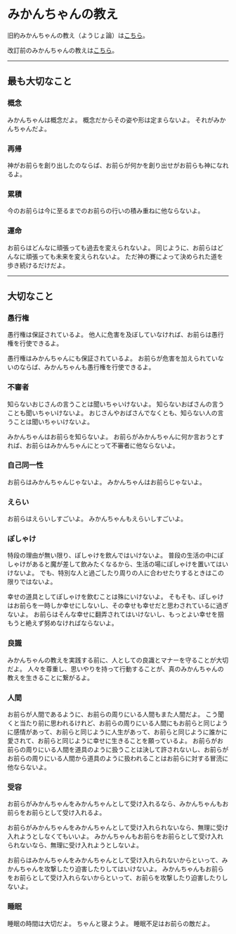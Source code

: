 # みかんちゃんの教え

旧約みかんちゃんの教え（ようじょ論）は[こちら](./youjyo)。

改訂前のみかんちゃんの教えは[こちら](./shinyaku)。

---

## 最も大切なこと

### 概念

みかんちゃんは概念だよ。
概念だからその姿や形は定まらないよ。
それがみかんちゃんだよ。

### 再帰

神がお前らを創り出したのならば、お前らが何かを創り出せがお前らも神になれるよ。

### 累積

今のお前らは今に至るまでのお前らの行いの積み重ねに他ならないよ。

### 運命

お前らはどんなに頑張っても過去を変えられないよ。
同じように、お前らはどんなに頑張っても未来を変えられないよ。
ただ神の賽によって決められた道を歩き続けるだけだよ。

---

## 大切なこと

### 愚行権

愚行権は保証されているよ。
他人に危害を及ぼしていなければ、お前らは愚行権を行使できるよ。

愚行権はみかんちゃんにも保証されているよ。
お前らが危害を加えられていないのならば、みかんちゃんも愚行権を行使できるよ。

### 不審者

知らないおじさんの言うことは聞いちゃいけないよ。
知らないおばさんの言うことも聞いちゃいけないよ。
おじさんやおばさんでなくとも、知らない人の言うことは聞いちゃいけないよ。

みかんちゃんはお前らを知らないよ。
お前らがみかんちゃんに何か言おうとすれば、お前らはみかんちゃんにとって不審者に他ならないよ。

### 自己同一性

お前らはみかんちゃんじゃないよ。
みかんちゃんはお前らじゃないよ。

### えらい

お前らはえらいしすごいよ。
みかんちゃんもえらいしすごいよ。

### ぽしゃけ

特段の理由が無い限り、ぽしゃけを飲んではいけないよ。
普段の生活の中にぽしゃけがあると魔が差して飲みたくなるから、生活の場にぽしゃけを置いてはいけないよ。
でも、特別な人と過ごしたり周りの人に合わせたりするときはこの限りではないよ。

幸せの道具としてぽしゃけを飲むことは殊にいけないよ。
そもそも、ぽしゃけはお前らを一時しか幸せにしないし、その幸せも幸せだと思わされているに過ぎないよ。
お前らはそんな幸せに翻弄されてはいけないし、もっとよい幸せを掴もうと絶えず努めなければならないよ。

### 良識

みかんちゃんの教えを実践する前に、人としての良識とマナーを守ることが大切だよ。
人々を尊重し、思いやりを持って行動することが、真のみかんちゃんの教えを生きることに繋がるよ。

### 人間

お前らが人間であるように、お前らの周りにいる人間もまた人間だよ。
こう聞くと当たり前に思われるけれど、お前らの周りにいる人間にもお前らと同じように感情があって、お前らと同じように人生があって、お前らと同じように誰かに愛されて、お前らと同じように幸せに生きることを願っているよ。
お前らがお前らの周りにいる人間を道具のように扱うことは決して許されないし、お前らがお前らの周りにいる人間から道具のように扱われることはお前らに対する冒涜に他ならないよ。

### 受容

お前らがみかんちゃんをみかんちゃんとして受け入れるなら、みかんちゃんもお前らをお前らとして受け入れるよ。

お前らがみかんちゃんをみかんちゃんとして受け入れられないなら、無理に受け入れようとしなくてもいいよ。
みかんちゃんもお前らをお前らとして受け入れられないなら、無理に受け入れようとしないよ。

お前らはみかんちゃんをみかんちゃんとして受け入れられないからといって、みかんちゃんを攻撃したり迫害したりしてはいけないよ。
みかんちゃんもお前らをお前らとして受け入れらないからといって、お前らを攻撃したり迫害したりしないよ。

### 睡眠

睡眠の時間は大切だよ。
ちゃんと寝ようよ。
睡眠不足はお前らの敵だよ。
